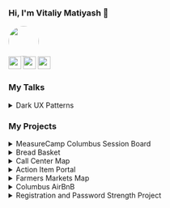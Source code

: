 ### Hi, I'm Vitaliy Matiyash 👋

<p>
  <a href="http://www.vitaliymatiyash.com"><img src="https://sessionize.com/image/75ad-200o200o2-UQKYbsP5udCreAyU5df2CV.jpg" style="border-radius:50%;" height=60></a> 
  <br>
  <a href="https://www.twitter.com/VitaliyMatiyash"><img src="https://img.shields.io/badge/twitter-%231DA1F2.svg?&style=for-the-badge&logo=twitter&logoColor=white" height=25></a> 
  <a href="https://www.linkedin.com/in/vitaliymatiyash"><img src="https://img.shields.io/badge/linkedin-%230077B5.svg?&style=for-the-badge&logo=linkedin&logoColor=white" height=25></a> 
 <a href="https://medium.com/@VitaliyMatiyash"><img src="https://img.shields.io/badge/medium-%2312100E.svg?&style=for-the-badge&logo=medium&logoColor=white" height=25></a> 
</p>


### My Talks
<details>
  <summary>Dark UX Patterns</summary>
  
  [<img src="http://www.vitaliymatiyash.com/dark-ux-patterns/images/1_4wLaaa-l_iyML4mqNBX8gw.png">](https://measurecampboard.herokuapp.com/2021?city=Europe)
  
</details>

### My Projects

<details>
  <summary>MeasureCamp Columbus Session Board</summary>
  
  [<img src="http://www.vitaliymatiyash.com/images/projects/measure-camp-session-board.PNG">](http://www.vitaliymatiyash.com/dark-ux-patterns/index.html)
  
</details>
<details>
  <summary>Bread Basket</summary>
  
  [<img src="http://www.vitaliymatiyash.com/images/projects/email-insert.png">](http://www.vitaliymatiyash.com/bread-basket/index.html)
  
</details>

<details>
  <summary>Call Center Map</summary>
  
  [<img src="http://www.vitaliymatiyash.com/images/projects/call-center-map.PNG">](http://www.vitaliymatiyash.com/call-center-map/index.html)
  
</details>
<details>
  <summary>Action Item Portal</summary>
  
  [<img src="http://www.vitaliymatiyash.com/images/projects/action-item-portal.png">](http://www.vitaliymatiyash.com/action-item-portal/index.html)
  
</details>
<details>
  <summary>Farmers Markets Map</summary>
  
  [<img src="http://www.vitaliymatiyash.com/images/projects/farmers-markets-map.PNG">](http://www.vitaliymatiyash.com/datamap/map.html)
  
</details>

<details>
  <summary>Columbus AirBnB</summary>
  
  [<img src="http://www.vitaliymatiyash.com/images/projects/columbus-airbnb.PNG">](http://www.vitaliymatiyash.com/airbnb/index.html)
  
</details>

<details>
  <summary>Registration and Password Strength Project</summary>
  
  [<img src="http://www.vitaliymatiyash.com/images/projects/card-lock-unlock.PNG">](https://www.loom.com/share/b2678bd059634ba1b77dcf22330b1e8d)
  
</details>


<!--
**vitaluha/vitaluha** is a ✨ _special_ ✨ repository because its `README.md` (this file) appears on your GitHub profile.

Here are some ideas to get you started:

- 🔭 I’m currently working on ...
- 🌱 I’m currently learning ...
- 👯 I’m looking to collaborate on ...
- 🤔 I’m looking for help with ...
- 💬 Ask me about ...
- 📫 How to reach me: ...
- 😄 Pronouns: ...
- ⚡ Fun fact: ...
-->
